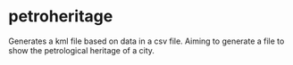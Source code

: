 # petroheritage
Generates a kml file based on data in a csv file. Aiming to generate a file to show the petrological heritage of a city. 
